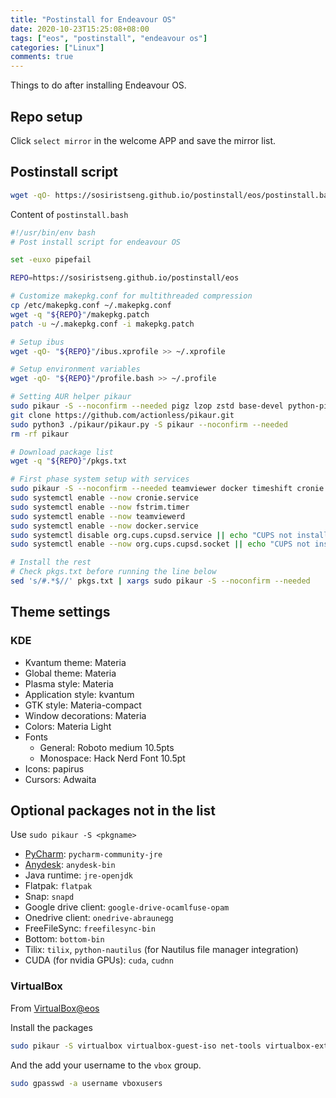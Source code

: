 ```yaml
---
title: "Postinstall for Endeavour OS"
date: 2020-10-23T15:25:08+08:00
tags: ["eos", "postinstall", "endeavour os"]
categories: ["Linux"]
comments: true
---
```


Things to do after installing Endeavour OS.

<!--more-->

## Repo setup

Click `select mirror` in the welcome APP and save the mirror list.

## Postinstall script

```bash
wget -qO- https://sosiristseng.github.io/postinstall/eos/postinstall.bash | bash
```

Content of `postinstall.bash`

```bash
#!/usr/bin/env bash
# Post install script for endeavour OS

set -euxo pipefail

REPO=https://sosiristseng.github.io/postinstall/eos

# Customize makepkg.conf for multithreaded compression
cp /etc/makepkg.conf ~/.makepkg.conf
wget -q "${REPO}"/makepkg.patch
patch -u ~/.makepkg.conf -i makepkg.patch

# Setup ibus
wget -qO- "${REPO}"/ibus.xprofile >> ~/.xprofile

# Setup environment variables
wget -qO- "${REPO}"/profile.bash >> ~/.profile

# Setting AUR helper pikaur
sudo pikaur -S --noconfirm --needed pigz lzop zstd base-devel python-pip
git clone https://github.com/actionless/pikaur.git
sudo python3 ./pikaur/pikaur.py -S pikaur --noconfirm --needed
rm -rf pikaur

# Download package list
wget -q "${REPO}"/pkgs.txt

# First phase system setup with services
sudo pikaur -S --noconfirm --needed teamviewer docker timeshift cronie
sudo systemctl enable --now cronie.service
sudo systemctl enable --now fstrim.timer
sudo systemctl enable --now teamviewerd
sudo systemctl enable --now docker.service
sudo systemctl disable org.cups.cupsd.service || echo "CUPS not installed!"
sudo systemctl enable --now org.cups.cupsd.socket || echo "CUPS not installed!"

# Install the rest
# Check pkgs.txt before running the line below
sed 's/#.*$//' pkgs.txt | xargs sudo pikaur -S --noconfirm --needed

```

## Theme settings

### KDE

- Kvantum theme: Materia
- Global theme: Materia
- Plasma style: Materia
- Application style: kvantum
- GTK style: Materia-compact
- Window decorations: Materia
- Colors: Materia Light
- Fonts
  - General: Roboto medium 10.5pts
  - Monospace: Hack Nerd Font 10.5pt
- Icons: papirus
- Cursors: Adwaita

## Optional packages not in the list

Use `sudo pikaur -S <pkgname>`

- [PyCharm](https://www.jetbrains.com/pycharm/): `pycharm-community-jre`
- [Anydesk](https://anydesk.com/en/downloads/linux): `anydesk-bin`
- Java runtime: `jre-openjdk`
- Flatpak: `flatpak`
- Snap: `snapd`
- Google drive client: `google-drive-ocamlfuse-opam`
- Onedrive client: `onedrive-abraunegg`
- FreeFileSync: `freefilesync-bin`
- Bottom: `bottom-bin`
- Tilix: `tilix`, `python-nautilus` (for Nautilus file manager integration)
- CUDA (for nvidia GPUs): `cuda`, `cudnn`

### VirtualBox

From [VirtualBox@eos](https://endeavouros.com/docs/applications/how-to-install-virtualbox/)

Install the packages
```bash
sudo pikaur -S virtualbox virtualbox-guest-iso net-tools virtualbox-ext-oracle
```

And the add your username to the `vbox` group.
```bash
sudo gpasswd -a username vboxusers
```

